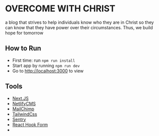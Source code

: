 # OVERCOME WITH CHRIST
a blog that strives to help individuals know who they are in Christ so they can know that they have power over their circumstances. Thus, we build hope for tomorrow

## How to Run
- First time: run `npm run install`
- Start app by running `npm run dev`
- Go to [http://localhost:3000](http://localhost:3000) to view

## Tools 
- [Next.JS](https://nextjs.org)
- [NetlifyCMS](https://www.netlifycms.org)
- [MailChimp](https://mailchimp.com/developer/marketing/guides/quick-start/)
- [TailwindCss](https://tailwindcss.com/docs/installation)
- [Sentry](https://docs.sentry.io/platforms/javascript/guides/nextjs/)
- [React Hook Form](https://react-hook-form.com/get-started#SchemaValidation)
- 